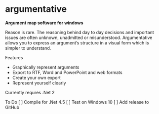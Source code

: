 # argumentative
**Argument map software for windows**

Reason is rare. The reasoning behind day to day decisions and important issues are often unknown, unadmitted or misunderstood.
Argumentative allows you to express an argument’s structure in a visual form which is simpler to understand.

Features
* Graphically represent arguments
* Export to RTF, Word and PowerPoint and web formats
* Create your own export
* Represent yourself clearly

Currently requres .Net 2 

To Do
[ ] Compile for .Net 4.5
[ ] Test on Windows 10
[ ] Add release to GitHub
